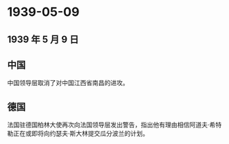 # 1939-05-09

## 1939 年 5 月 9 日

## 中国

中国领导层取消了对中国江西省南昌的进攻。

## 德国

法国驻德国柏林大使再次向法国领导层发出警告，指出他有理由相信阿道夫·希特勒正在或即将向约瑟夫·斯大林提交瓜分波兰的计划。

